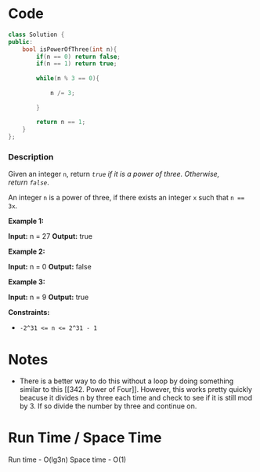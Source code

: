 # Code
```C++
class Solution {
public:
    bool isPowerOfThree(int n){
        if(n == 0) return false;
        if(n == 1) return true;
        
        while(n % 3 == 0){
            
            n /= 3;
            
        }
        
        return n == 1;
    }
};
```

### Description
Given an integer `n`, return _`true` if it is a power of three. Otherwise, return `false`_.

An integer `n` is a power of three, if there exists an integer `x` such that `n == 3x`.

**Example 1:**

**Input:** n = 27
**Output:** true

**Example 2:**

**Input:** n = 0
**Output:** false

**Example 3:**

**Input:** n = 9
**Output:** true

**Constraints:**

-   `-2^31 <= n <= 2^31 - 1`

# Notes
- There is a better way to do this without a loop by doing something similar to this [[342. Power of Four]]. However, this works pretty quickly beacuse it divides n by three each time and check to see if it is still mod by 3. If so divide the number by three and continue on. 
# Run Time / Space Time
Run time - O(lg3n)
Space time - O(1)